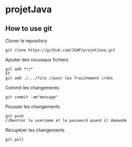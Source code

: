 projetJava
==========

## How to use git

Cloner le repository

	git clone https://github.com/JGAP/projetJava.git
	
Ajouter des nouveaux fichiers

	git add **/*
	ET
	git add ./.../file //pour les fraichement créés
	
Commit les changements

	git commit -am"message"

Pousser les changements

	git push
	//Rentrer le username et le password quand il demande
	
Récupérer les changements

	git pull

